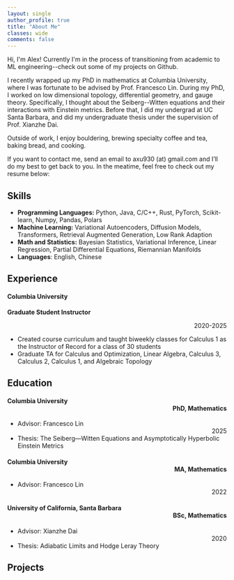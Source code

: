 ```yaml
---
layout: single
author_profile: true
title: "About Me"
classes: wide
comments: false
---
```



Hi, I'm Alex! Currently I'm in the process of transitioning from academic to ML engineering--check out some of my projects on Github. 

I recently wrapped up my PhD in mathematics at Columbia University, where I was fortunate to be advised by Prof. Francesco Lin. During my PhD, I worked on low dimensional topology, differential geometry, and gauge theory. Specifically, I thought about the Seiberg--Witten equations and their interactions with Einstein metrics. Before that, I did my undergrad at UC Santa Barbara, and did my undergraduate thesis under the supervision of Prof. Xianzhe Dai. 

Outside of work, I enjoy bouldering, brewing specialty coffee and tea, baking bread, and cooking. 

If you want to contact me, send an email to axu930 (at) gmail.com and I’ll do my best to get back to you. In the meatime, feel free to check out my resume below:

## Skills

* **Programming Languages:** Python, Java, C/C++, Rust, PyTorch, Scikit-learn, Numpy, Pandas, Polars
* **Machine Learning:** Variational Autoencoders, Diffusion Models, Transformers, Retrieval Augmented Generation, Low Rank Adaption
* **Math and Statistics:** Bayesian Statistics, Variational Inference, Linear Regression, Partial Differential Equations, Riemannian Manifolds
* **Languages**: English, Chinese

## Experience

#### Columbia University
**Graduate Student Instructor** <div style="text-align: right"> 2020-2025 </div>
* Created course curriculum and taught biweekly classes for Calculus 1 as the Instructor of Record for a class of 30 students
* Graduate TA for Calculus and Optimization, Linear Algebra, Calculus 3, Calculus 2, Calculus 1, and Algebraic Topology


## Education

#### Columbia University <div style="text-align: right"> PhD, Mathematics </div>
* Advisor: Francesco Lin <div style="text-align: right"> 2025 </div>
* Thesis: The Seiberg—Witten Equations and Asymptotically Hyperbolic Einstein Metrics

#### Columbia University <div style="text-align: right"> MA, Mathematics </div>
* Advisor: Francesco Lin <div style="text-align: right"> 2022 </div>

#### University of California, Santa Barbara <div style="text-align: right"> BSc, Mathematics </div>
* Advisor: Xianzhe Dai <div style="text-align: right"> 2020 </div>
* Thesis: Adiabatic Limits and Hodge Leray Theory

## Projects